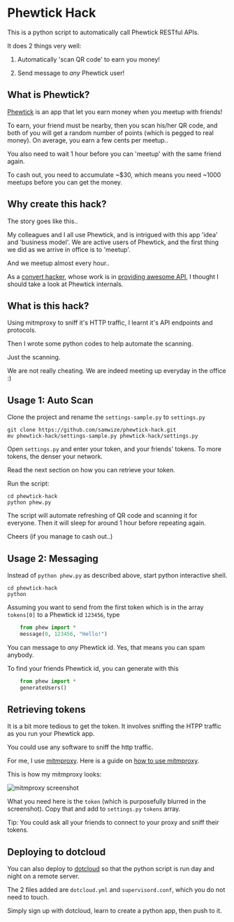 Phewtick Hack
=============

This is a python script to automatically call Phewtick RESTful APIs. 

It does 2 things very well:

1. Automatically 'scan QR code' to earn you money!

2. Send message to _any_ Phewtick user!


What is Phewtick?
------------------

[Phewtick](http://www.techinasia.com/phewtick-mobile-app/) is an app that let you earn money when you meetup with friends! 

To earn, your friend must be nearby, then you scan his/her QR code, and both of you will get a random number of points (which is pegged to real money). On average, you earn a few cents per meetup.. 

You also need to wait 1 hour before you can 'meetup' with the same friend again.

To cash out, you need to accumulate ~$30, which means you need ~1000 meetups before you can get the money.



Why create this hack?
----------------------

The story goes like this..

My colleagues and I all use Phewtick, and is intrigued with this app 'idea' and 'business model'. We are active users of Phewtick, and the first thing we did as we arrive in office is to 'meetup'.

And we meetup almost every hour..

As a [convert hacker](http://linked.in/junda), whose work is in [providing awesome API](http://developer.hoiio.com), I thought I should take a look at Phewtick internals.



What is this hack?
----------------------

Using mitmproxy to sniff it's HTTP traffic, I learnt it's API endpoints and protocols. 

Then I wrote some python codes to help automate the scanning.

Just the scanning. 

We are not really cheating. We are indeed meeting up everyday in the office :)


Usage 1: Auto Scan
------------------

Clone the project and rename the `settings-sample.py` to `settings.py`

	git clone https://github.com/samwize/phewtick-hack.git
	mv phewtick-hack/settings-sample.py phewtick-hack/settings.py

Open `settings.py` and enter your token, and your friends' tokens. To more tokens, the denser your network.

Read the next section on how you can retrieve your token.

Run the script:

	cd phewtick-hack
	python phew.py

The script will automate refreshing of QR code and scanning it for everyone. Then it will sleep for around 1 hour before repeating again.

Cheers (if you manage to cash out..)


Usage 2: Messaging
-------------------

Instead of `python phew.py` as described above, start python interactive shell.

	cd phewtick-hack
	python

Assuming you want to send from the first token which is in the array `tokens[0]` to a Phewtick id `123456`, type

```python
	from phew import *
	message(0, 123456, "Hello!")
```

You can message to _any_ Phewtick id. Yes, that means you can spam anybody.

To find your friends Phewtick id, you can generate with this 

```python
	from phew import *
	generateUsers()
```	

Retrieving tokens
-----------------

It is a bit more tedious to get the token. It involves sniffing the HTPP traffic as you run your Phewtick app. 

You could use any software to sniff the http traffic.

For me, I use [mitmproxy](http://mitmproxy.org/). Here is a guide on [how to use mitmproxy](http://blog.just2us.com/2012/05/sniff-iphone-http-traffic-using-mitmproxy/).

This is how my mitmproxy looks:

![mitmproxy screenshot](https://raw.github.com/samwize/phewtick-hack/master/mitmproxy.png)

What you need here is the `token` (which is purposefully blurred in the screenshot). Copy that and add to `settings.py` `tokens` array.

Tip: You could ask all your friends to connect to your proxy and sniff their tokens.



Deploying to dotcloud
----------------------

You can also deploy to [dotcloud](http://dotcloud.com) so that the python script is run day and night on a remote server. 

The 2 files added are `dotcloud.yml` and `supervisord.conf`, which you do not need to touch. 

Simply sign up with dotcloud, learn to create a python app, then push to it.

